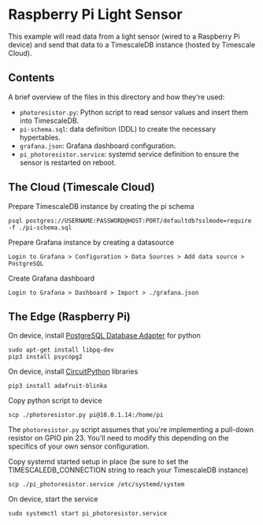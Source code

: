 # Raspberry Pi Light Sensor

This example will read data from a light sensor (wired to a Raspberry Pi device) and send that
data to a TimescaleDB instance (hosted by Timescale Cloud).

## Contents

A brief overview of the files in this directory and how they're used:

* `photoresistor.py`: Python script to read sensor values and insert them into TimescaleDB.
* `pi-schema.sql`: data definition (DDL) to create the necessary hypertables.
* `grafana.json`: Grafana dashboard configuration.
* `pi_photoresistor.service`: systemd service definition to ensure the sensor is restarted on reboot.

## The Cloud (Timescale Cloud)

Prepare TimescaleDB instance by creating the pi schema

    psql postgres://USERNAME:PASSWORD@HOST:PORT/defaultdb?sslmode=require -f ./pi-schema.sql

Prepare Grafana instance by creating a datasource

    Login to Grafana > Configuration > Data Sources > Add data source > PostgreSQL

Create Grafana dashboard

    Login to Grafana > Dashboard > Import > ./grafana.json

## The Edge (Raspberry Pi)

On device, install [PostgreSQL Database Adapter](https://github.com/psycopg/psycopg2) for python

    sudo apt-get install libpq-dev
    pip3 install psycopg2

On device, install [CircuitPython](https://learn.adafruit.com/circuitpython-on-raspberrypi-linux/installing-circuitpython-on-raspberry-pi) libraries

    pip3 install adafruit-blinka

Copy python script to device

    scp ./photoresistor.py pi@10.0.1.14:/home/pi

The `photoresistor.py` script assumes that you're implementing a pull-down resistor on GPIO pin 23.
You'll need to modify this depending on the specifics of your own sensor configuration.

Copy systemd started setup in place (be sure to set the TIMESCALEDB_CONNECTION string to reach your TimescaleDB instance)

    scp ./pi_photoresistor.service /etc/systemd/system

On device, start the service

    sudo systemctl start pi_photoresistor.service
